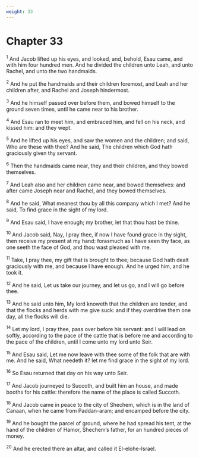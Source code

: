 ```yaml
---
weight: 33
---
```


# Chapter 33

<sup>1</sup> And Jacob lifted up his eyes, and looked, and, behold, Esau came, and with him four hundred men. And he divided the children unto Leah, and unto Rachel, and unto the two handmaids. 

<sup>2</sup> And he put the handmaids and their children foremost, and Leah and her children after, and Rachel and Joseph hindermost. 

<sup>3</sup> And he himself passed over before them, and bowed himself to the ground seven times, until he came near to his brother. 

<sup>4</sup> And Esau ran to meet him, and embraced him, and fell on his neck, and kissed him: and they wept. 

<sup>5</sup> And he lifted up his eyes, and saw the women and the children; and said, Who are these with thee? And he said, The children which God hath graciously given thy servant. 

<sup>6</sup> Then the handmaids came near, they and their children, and they bowed themselves. 

<sup>7</sup> And Leah also and her children came near, and bowed themselves: and after came Joseph near and Rachel, and they bowed themselves. 

<sup>8</sup> And he said, What meanest thou by all this company which I met? And he said, To find grace in the sight of my lord. 

<sup>9</sup> And Esau said, I have enough; my brother, let that thou hast be thine. 

<sup>10</sup> And Jacob said, Nay, I pray thee, if now I have found grace in thy sight, then receive my present at my hand: forasmuch as I have seen thy face, as one seeth the face of God, and thou wast pleased with me. 

<sup>11</sup> Take, I pray thee, my gift that is brought to thee; because God hath dealt graciously with me, and because I have enough. And he urged him, and he took it. 

<sup>12</sup> And he said, Let us take our journey, and let us go, and I will go before thee. 

<sup>13</sup> And he said unto him, My lord knoweth that the children are tender, and that the flocks and herds with me give suck: and if they overdrive them one day, all the flocks will die. 

<sup>14</sup> Let my lord, I pray thee, pass over before his servant: and I will lead on softly, according to the pace of the cattle that is before me and according to the pace of the children, until I come unto my lord unto Seir. 

<sup>15</sup> And Esau said, Let me now leave with thee some of the folk that are with me. And he said, What needeth it? let me find grace in the sight of my lord. 

<sup>16</sup> So Esau returned that day on his way unto Seir. 

<sup>17</sup> And Jacob journeyed to Succoth, and built him an house, and made booths for his cattle: therefore the name of the place is called Succoth. 

<sup>18</sup> And Jacob came in peace to the city of Shechem, which is in the land of Canaan, when he came from Paddan-aram; and encamped before the city. 

<sup>19</sup> And he bought the parcel of ground, where he had spread his tent, at the hand of the children of Hamor, Shechem’s father, for an hundred pieces of money. 

<sup>20</sup> And he erected there an altar, and called it El-elohe-Israel. 


